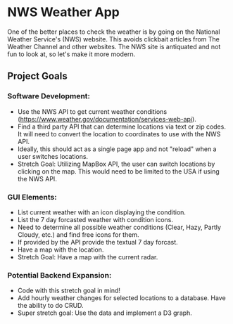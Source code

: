 # NWS Weather App

One of the better places to check the weather is by going on the National Weather Service's (NWS) website.  This avoids clickbait articles from The Weather Channel and other websites.  The NWS site is antiquated and not fun to look at, so let's make it more modern.

## Project Goals 
### Software Development:
- Use the NWS API to get current weather conditions (https://www.weather.gov/documentation/services-web-api).
- Find a third party API that can determine locations via text or zip codes.  It will need to convert the location to coordinates to use with the NWS API.
- Ideally, this should act as a single page app and not "reload" when a user switches locations.
- Stretch Goal:  Utilizing MapBox API, the user can switch locations by clicking on the map.  This would need to be limited to the USA if using the NWS API.

### GUI Elements:
- List current weather with an icon displaying the condition.
- List the 7 day forcasted weather with condition icons.
-  Need to determine all possible weather conditions (Clear, Hazy, Partly Cloudy, etc.) and find free icons for them.
- If provided by the API provide the textual 7 day forcast.
- Have a map with the location.
- Stretch Goal:  Have a map with the current radar.

### Potential Backend Expansion:
- Code with this stretch goal in mind!
- Add hourly weather changes for selected locations to a database.  Have the ability to do CRUD.
- Super stretch goal:  Use the data and implement a D3 graph.
